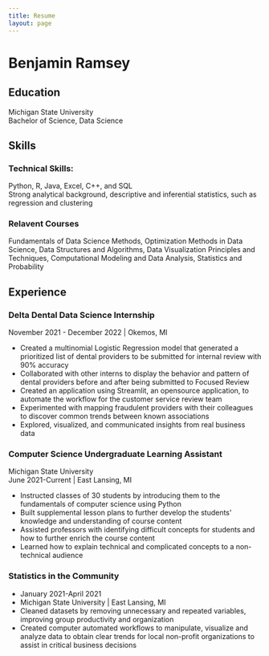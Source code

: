 ```yaml
---
title: Resume
layout: page
---
```


# Benjamin Ramsey
## Education
Michigan State University <br />
Bachelor of Science, Data Science

## Skills
### Technical Skills: <br />
Python, R, Java, Excel, C++, and SQL <br />
Strong analytical background, descriptive and inferential statistics, such as regression and clustering <br />
### Relavent Courses<br /> 
Fundamentals of Data Science Methods, Optimization Methods in Data Science, Data Structures and Algorithms, Data Visualization Principles and Techniques, Computational Modeling and Data Analysis, Statistics and Probability

## Experience
### Delta Dental Data Science Internship
November 2021 - December 2022 | Okemos, MI <br />
- Created a multinomial Logistic Regression model that generated a prioritized list of dental providers to be submitted for internal review with 90% accuracy <br />
- Collaborated with other interns to display the behavior and pattern of dental providers before and after being submitted to Focused Review
- Created an application using Streamlit, an opensource application, to automate the workflow for the customer service review team
- Experimented with mapping fraudulent providers with their colleagues to discover common trends between known associations
- Explored, visualized, and communicated insights from real business data

### Computer Science Undergraduate Learning Assistant
Michigan State University <br />
June 2021-Current | East Lansing, MI

- Instructed classes of 30 students by introducing them to the fundamentals of computer science using Python
- Built supplemental lesson plans to further develop the students' knowledge and understanding of course content
- Assisted professors with identifying difficult concepts for students and how to further enrich the course content
- Learned how to explain technical and complicated concepts to a non-technical audience

### Statistics in the Community
- January 2021-April 2021
- Michigan State University | East Lansing, MI
- Cleaned datasets by removing unnecessary and repeated variables, improving group productivity and organization
- Created computer automated workflows to manipulate, visualize and analyze data to obtain clear trends for local non-profit organizations to assist in critical business decisions
